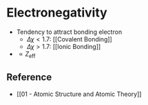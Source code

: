 # Electronegativity

- Tendency to attract bonding electron
	- $\Delta \chi < 1.7$: [[Covalent Bonding]]
	- $\Delta \chi > 1.7$: [[Ionic Bonding]]
- $\displaystyle\propto Z_\text{eff}$

## Reference

- [[01 - Atomic Structure and Atomic Theory]]
